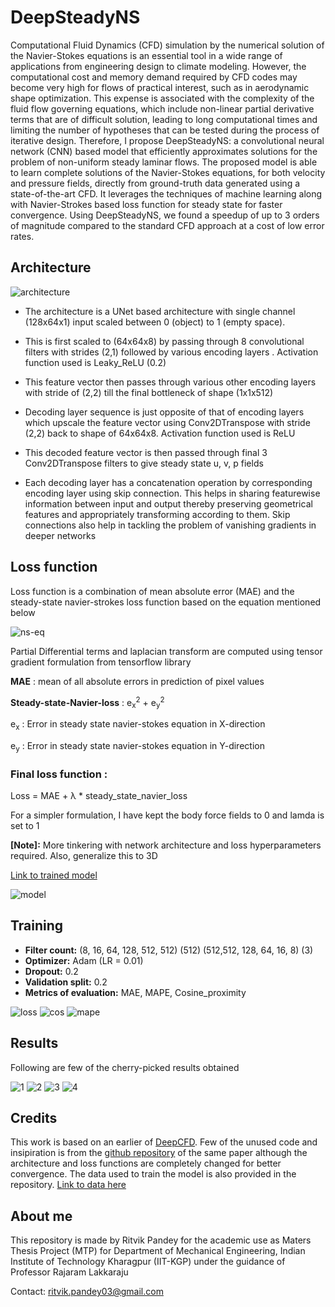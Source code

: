 # DeepSteadyNS
Computational Fluid Dynamics (CFD) simulation by the numerical solution of the Navier-Stokes equations is an essential tool in a wide range of applications from engineering design to climate modeling. However, the computational cost and memory demand required by CFD codes may become very high for flows of practical interest, such as in aerodynamic shape optimization. This expense is associated with the complexity of the fluid flow governing equations, which include non-linear partial derivative terms that are of difficult solution, leading to long computational times and limiting the number of hypotheses that can be tested during the process of iterative design. Therefore, I propose DeepSteadyNS: a convolutional neural network (CNN) based model that efficiently approximates solutions for the problem of non-uniform steady laminar flows. The proposed model is able to learn complete solutions of the Navier-Stokes equations, for both velocity and pressure fields, directly from ground-truth data generated using a state-of-the-art CFD. It leverages the techniques of machine learning along with Navier-Strokes based loss function for steady state for faster convergence. Using DeepSteadyNS, we found a speedup of up to 3 orders of magnitude compared to the standard CFD approach at a cost of low error rates.

## Architecture

![architecture](image_assets/architecture.png)

- The architecture is a UNet based architecture with single channel (128x64x1) input scaled between 0 (object) to 1 (empty space).

- This is first scaled to (64x64x8) by passing through 8 convolutional filters with strides (2,1) followed by various encoding layers . Activation function used is Leaky_ReLU (0.2)

- This feature vector then passes through various other encoding layers with stride of (2,2) till the final bottleneck of shape (1x1x512)

- Decoding layer sequence is just opposite of that of encoding layers which upscale the feature vector using Conv2DTranspose with stride (2,2) back to shape of 64x64x8. Activation function used is ReLU

- This decoded feature vector is then passed through final 3 Conv2DTranspose filters to give steady state u, v, p fields

- Each decoding layer has a concatenation operation by corresponding encoding layer using skip connection. This helps in sharing featurewise information between input and output thereby preserving geometrical features and appropriately transforming according to them. Skip connections also help in tackling the problem of vanishing gradients in deeper networks

## Loss function

Loss function is a combination of mean absolute error (MAE) and the steady-state navier-strokes loss function based on the equation mentioned below

![ns-eq](image_assets/ns_equation.png)

Partial Differential terms and laplacian transform are computed using tensor gradient formulation from tensorflow library

**MAE** : mean of all absolute errors in prediction of pixel values 

**Steady-state-Navier-loss** : e<sub>x</sub><sup>2</sup> + e<sub>y</sub><sup>2</sup>

e<sub>x</sub> : Error in steady state navier-stokes equation in X-direction

e<sub>y</sub> : Error in steady state navier-stokes equation in Y-direction

### Final loss function :
Loss = MAE +  λ * steady_state_navier_loss 

For a simpler formulation, I have kept the body force fields to 0 and lamda is set to 1

**[Note]:** More tinkering with network architecture and loss hyperparameters required. Also, generalize this to 3D

[Link to trained model](https://drive.google.com/drive/folders/1T_Yk7x_s5eFpHl51o7Ld1oPHgth4W8gV?usp=sharing)

![model](model.png)

## Training
- **Filter count:** (8, 16, 64, 128, 512, 512) (512) (512,512, 128, 64, 16, 8) (3)
- **Optimizer:** Adam (LR = 0.01)
- **Dropout:** 0.2
- **Validation split:** 0.2
- **Metrics of evaluation:** MAE, MAPE, Cosine_proximity

![loss](training_stats/loss.png)
![cos](training_stats/cosine_proximity.png)
![mape](training_stats/mape.png)

## Results
Following are few of the cherry-picked results obtained

![1](image_assets/1.png)
![2](image_assets/2.png)
![3](image_assets/3.png)
![4](image_assets/4.png)

## Credits
This work is based on an earlier of [DeepCFD](https://arxiv.org/abs/2004.08826). Few of the unused code and insipiration is from the [github repository](https://github.com/mdribeiro/DeepCFD) of the same paper although the architecture and loss functions are completely changed for better convergence. The data used to train the model is also provided in the repository. [Link to data here](https://zenodo.org/record/3666056/files/DeepCFD.zip?download=1) 

## About me
This repository is made by Ritvik Pandey for the academic use as Maters Thesis Project (MTP) for Department of Mechanical Engineering, Indian Institute of Technology Kharagpur (IIT-KGP) under the guidance of Professor Rajaram Lakkaraju

Contact: ritvik.pandey03@gmail.com
